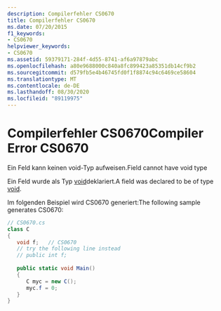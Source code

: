 ```yaml
---
description: Compilerfehler CS0670
title: Compilerfehler CS0670
ms.date: 07/20/2015
f1_keywords:
- CS0670
helpviewer_keywords:
- CS0670
ms.assetid: 59379171-284f-4d55-8741-af6a97879abc
ms.openlocfilehash: a80e9688000c840a8fc899423a85351db14cf9b2
ms.sourcegitcommit: d579fb5e4b46745fd0f1f8874c94c6469ce58604
ms.translationtype: MT
ms.contentlocale: de-DE
ms.lasthandoff: 08/30/2020
ms.locfileid: "89119975"
---
```

# <a name="compiler-error-cs0670"></a><span data-ttu-id="4af46-103">Compilerfehler CS0670</span><span class="sxs-lookup"><span data-stu-id="4af46-103">Compiler Error CS0670</span></span>
<span data-ttu-id="4af46-104">Ein Feld kann keinen void-Typ aufweisen.</span><span class="sxs-lookup"><span data-stu-id="4af46-104">Field cannot have void type</span></span>  
  
 <span data-ttu-id="4af46-105">Ein Feld wurde als Typ [void](../language-reference/builtin-types/void.md)deklariert.</span><span class="sxs-lookup"><span data-stu-id="4af46-105">A field was declared to be of type [void](../language-reference/builtin-types/void.md).</span></span>  
  
 <span data-ttu-id="4af46-106">Im folgenden Beispiel wird CS0670 generiert:</span><span class="sxs-lookup"><span data-stu-id="4af46-106">The following sample generates CS0670:</span></span>  
  
```csharp  
// CS0670.cs  
class C  
{  
   void f;   // CS0670  
   // try the following line instead  
   // public int f;  
  
   public static void Main()  
   {  
      C myc = new C();  
      myc.f = 0;  
   }  
}  
```
